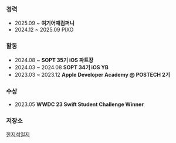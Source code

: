 ### 경력
- 2025.09 ~ **여기어때컴퍼니**
- 2024.12 ~ 2025.09 PIXO

### 활동
- 2024.08 ~ **SOPT 35기 iOS 파트장**
- 2024.03 ~ 2024.08 **SOPT 34기 iOS YB**
- 2023.03 ~ 2023.12 **Apple Developer Academy @ POSTECH 2기**
### 수상
- 2023.05 **WWDC 23 Swift Student Challenge Winner** 
### 저장소
[한지석일지](https://bow-frog-cb1.notion.site/3e3a311db3fb4f12a915d0af62392be2?pvs=18)
